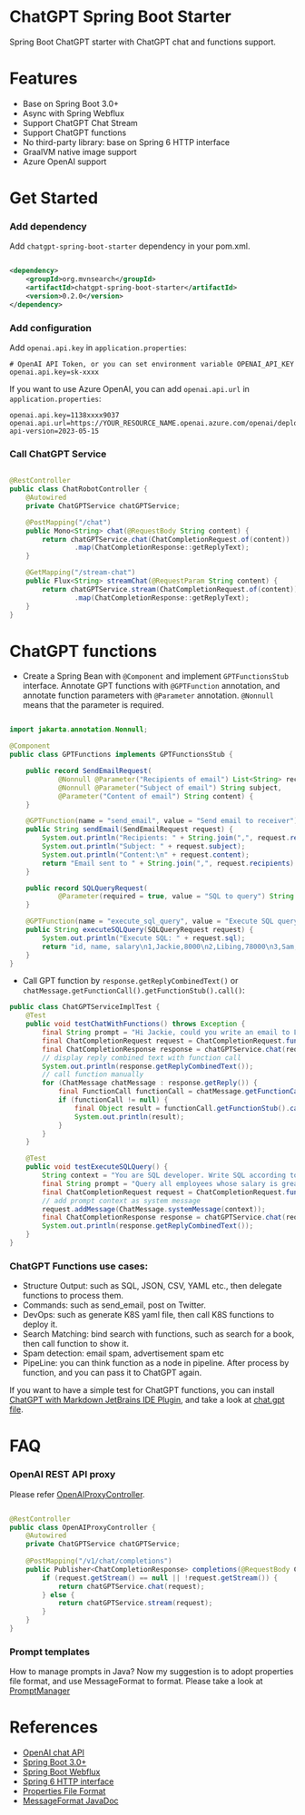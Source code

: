 ChatGPT Spring Boot Starter
===========================

Spring Boot ChatGPT starter with ChatGPT chat and functions support.

# Features

* Base on Spring Boot 3.0+
* Async with Spring Webflux
* Support ChatGPT Chat Stream
* Support ChatGPT functions
* No third-party library: base on Spring 6 HTTP interface
* GraalVM native image support
* Azure OpenAI support

# Get Started

### Add dependency

Add `chatgpt-spring-boot-starter` dependency in your pom.xml.

```xml

<dependency>
    <groupId>org.mvnsearch</groupId>
    <artifactId>chatgpt-spring-boot-starter</artifactId>
    <version>0.2.0</version>
</dependency>
```

### Add configuration

Add `openai.api.key` in `application.properties`:

```properties
# OpenAI API Token, or you can set environment variable OPENAI_API_KEY
openai.api.key=sk-xxxx
```

If you want to use Azure OpenAI, you can add `openai.api.url` in `application.properties`:

```properties
openai.api.key=1138xxxx9037
openai.api.url=https://YOUR_RESOURCE_NAME.openai.azure.com/openai/deployments/YOUR_DEPLOYMENT_NAME/chat/completions?api-version=2023-05-15
```

### Call ChatGPT Service

```java

@RestController
public class ChatRobotController {
    @Autowired
    private ChatGPTService chatGPTService;

    @PostMapping("/chat")
    public Mono<String> chat(@RequestBody String content) {
        return chatGPTService.chat(ChatCompletionRequest.of(content))
                .map(ChatCompletionResponse::getReplyText);
    }

    @GetMapping("/stream-chat")
    public Flux<String> streamChat(@RequestParam String content) {
        return chatGPTService.stream(ChatCompletionRequest.of(content))
                .map(ChatCompletionResponse::getReplyText);
    }
}
```

# ChatGPT functions

* Create a Spring Bean with `@Component` and implement `GPTFunctionsStub` interface. Annotate GPT functions
  with `@GPTFunction` annotation, and annotate function parameters with `@Parameter` annotation.  `@Nonnull` means that
  the parameter is required.

```java

import jakarta.annotation.Nonnull;

@Component
public class GPTFunctions implements GPTFunctionsStub {

    public record SendEmailRequest(
            @Nonnull @Parameter("Recipients of email") List<String> recipients,
            @Nonnull @Parameter("Subject of email") String subject,
            @Parameter("Content of email") String content) {
    }

    @GPTFunction(name = "send_email", value = "Send email to receiver")
    public String sendEmail(SendEmailRequest request) {
        System.out.println("Recipients: " + String.join(",", request.recipients));
        System.out.println("Subject: " + request.subject);
        System.out.println("Content:\n" + request.content);
        return "Email sent to " + String.join(",", request.recipients) + " successfully!";
    }

    public record SQLQueryRequest(
            @Parameter(required = true, value = "SQL to query") String sql) {
    }

    @GPTFunction(name = "execute_sql_query", value = "Execute SQL query and return the result set")
    public String executeSQLQuery(SQLQueryRequest request) {
        System.out.println("Execute SQL: " + request.sql);
        return "id, name, salary\n1,Jackie,8000\n2,Libing,78000\n3,Sam,7500";
    }
}
```

* Call GPT function by `response.getReplyCombinedText()` or `chatMessage.getFunctionCall().getFunctionStub().call()`:

```java
public class ChatGPTServiceImplTest {
    @Test
    public void testChatWithFunctions() throws Exception {
        final String prompt = "Hi Jackie, could you write an email to Libing(libing.chen@gmail.com) and Sam(linux_china@hotmail.com) and invite them to join Mike's birthday party at 4 pm tomorrow? Thanks!";
        final ChatCompletionRequest request = ChatCompletionRequest.functions(prompt, List.of("send_email"));
        final ChatCompletionResponse response = chatGPTService.chat(request).block();
        // display reply combined text with function call
        System.out.println(response.getReplyCombinedText());
        // call function manually
        for (ChatMessage chatMessage : response.getReply()) {
            final FunctionCall functionCall = chatMessage.getFunctionCall();
            if (functionCall != null) {
                final Object result = functionCall.getFunctionStub().call();
                System.out.println(result);
            }
        }
    }

    @Test
    public void testExecuteSQLQuery() {
        String context = "You are SQL developer. Write SQL according to requirements, and execute it in MySQL database.";
        final String prompt = "Query all employees whose salary is greater than the average.";
        final ChatCompletionRequest request = ChatCompletionRequest.functions(prompt, List.of("execute_sql_query"));
        // add prompt context as system message
        request.addMessage(ChatMessage.systemMessage(context));
        final ChatCompletionResponse response = chatGPTService.chat(request).block();
        System.out.println(response.getReplyCombinedText());
    }
}
```

### ChatGPT Functions use cases:

* Structure Output: such as SQL, JSON, CSV, YAML etc., then delegate functions to process them.
* Commands: such as send_email, post on Twitter.
* DevOps: such as generate K8S yaml file, then call K8S functions to deploy it.
* Search Matching: bind search with functions, such as search for a book, then call function to show it.
* Spam detection: email spam, advertisement spam etc
* PipeLine: you can think function as a node in pipeline. After process by function, and you can pass it to ChatGPT
  again.

If you want to have a simple test for ChatGPT functions, you can install [ChatGPT with Markdown
JetBrains IDE Plugin](https://plugins.jetbrains.com/plugin/21671-chatgpt-with-markdown), and take a look
at [chat.gpt file](./chat.gpt).

# FAQ

### OpenAI REST API proxy

Please refer [OpenAIProxyController](src/test/java/org/mvnsearch/chatgpt/demo/OpenAIProxyController.java).

```java

@RestController
public class OpenAIProxyController {
    @Autowired
    private ChatGPTService chatGPTService;
    
    @PostMapping("/v1/chat/completions")
    public Publisher<ChatCompletionResponse> completions(@RequestBody ChatCompletionRequest request) {
        if (request.getStream() == null || !request.getStream()) {
            return chatGPTService.chat(request);
        } else {
            return chatGPTService.stream(request);
        }
    }
}
```

### Prompt templates

How to manage prompts in Java? Now my suggestion is to adopt properties file format, and use MessageFormat to format.
Please take a look at [PromptManager](src/test/java/org/mvnsearch/chatgpt/demo/service/PromptManager.java)

# References

* [OpenAI chat API](https://platform.openai.com/docs/api-reference/chat)
* [Spring Boot 3.0+](https://docs.spring.io/spring-boot/docs/current/reference/html/)
* [Spring Boot Webflux](https://docs.spring.io/spring-framework/reference/web/webflux.html)
* [Spring 6 HTTP interface](https://docs.spring.io/spring-framework/reference/integration/rest-clients.html#rest-http-interface)
* [Properties File Format](https://docs.oracle.com/cd/E23095_01/Platform.93/ATGProgGuide/html/s0204propertiesfileformat01.html)
* [MessageFormat JavaDoc](https://docs.oracle.com/en/java/javase/17/docs/api/java.base/java/text/MessageFormat.html)
